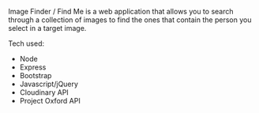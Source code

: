 Image Finder / Find Me is a web application that allows you to search through a collection of images to find the ones that contain the person you select in a target image.

Tech used: 
* Node
* Express
* Bootstrap
* Javascript/jQuery
* Cloudinary API
* Project Oxford API
